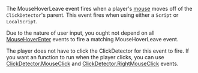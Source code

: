 The MouseHoverLeave event fires when a player's [mouse](https://developer.roblox.com/api-reference/class/Mouse) moves off of the `ClickDetector`'s parent. This event fires when using either a `Script` or `LocalScript`.

Due to the nature of user input, you ought not depend on all [MouseHoverEnter](https://developer.roblox.com/api-reference/event/ClickDetector/MouseHoverEnter) events to fire a matching MouseHoverLeave event.

The player does not have to click the ClickDetector for this event to fire. If you want an function to run when the player clicks, you can use [ClickDetector.MouseClick](https://developer.roblox.com/api-reference/event/ClickDetector/MouseClick) and [ClickDetector.RightMouseClick](https://developer.roblox.com/api-reference/event/ClickDetector/RightMouseClick) events.